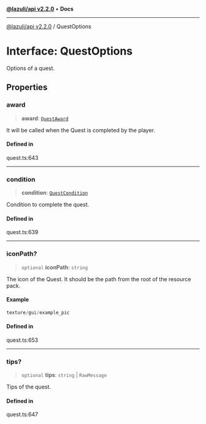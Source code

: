 [**@lazuli/api v2.2.0**](../README.md) • **Docs**

***

[@lazuli/api v2.2.0](../globals.md) / QuestOptions

# Interface: QuestOptions

Options of a quest.

## Properties

### award

> **award**: [`QuestAward`](QuestAward.md)

It will be called when the Quest is completed by the player.

#### Defined in

quest.ts:643

***

### condition

> **condition**: [`QuestCondition`](QuestCondition.md)

Condition to complete the quest.

#### Defined in

quest.ts:639

***

### iconPath?

> `optional` **iconPath**: `string`

The icon of the Quest.
It should be the path from the root of the resource pack.

#### Example

```ts
texture/gui/example_pic
```

#### Defined in

quest.ts:653

***

### tips?

> `optional` **tips**: `string` \| `RawMessage`

Tips of the quest.

#### Defined in

quest.ts:647
